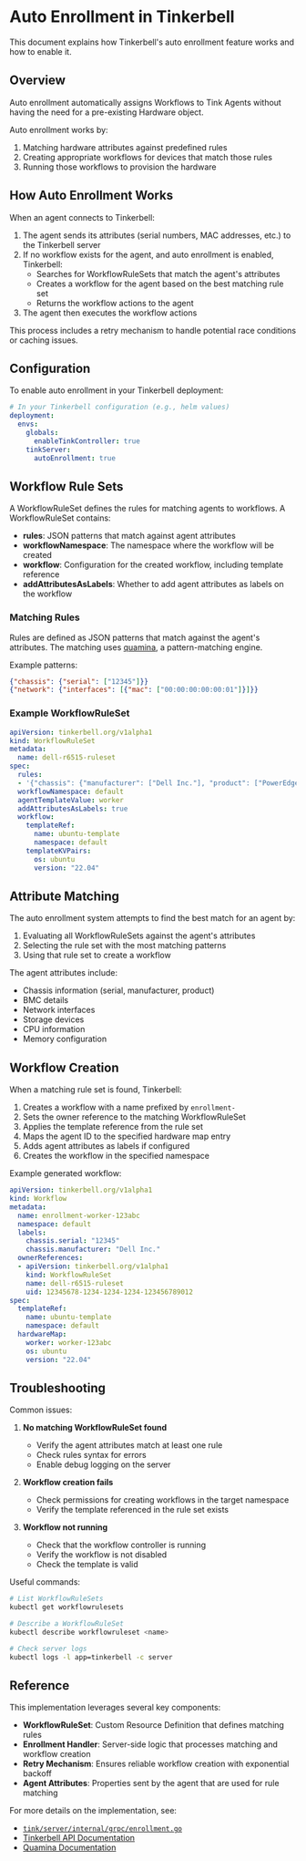 # Auto Enrollment in Tinkerbell

This document explains how Tinkerbell's auto enrollment feature works and how to enable it.

## Overview

Auto enrollment automatically assigns Workflows to Tink Agents without having the need for a pre-existing Hardware object.

Auto enrollment works by:

1. Matching hardware attributes against predefined rules
2. Creating appropriate workflows for devices that match those rules
3. Running those workflows to provision the hardware

## How Auto Enrollment Works

When an agent connects to Tinkerbell:

1. The agent sends its attributes (serial numbers, MAC addresses, etc.) to the Tinkerbell server
2. If no workflow exists for the agent, and auto enrollment is enabled, Tinkerbell:
   - Searches for WorkflowRuleSets that match the agent's attributes
   - Creates a workflow for the agent based on the best matching rule set
   - Returns the workflow actions to the agent
3. The agent then executes the workflow actions

This process includes a retry mechanism to handle potential race conditions or caching issues.

## Configuration

To enable auto enrollment in your Tinkerbell deployment:

```yaml
# In your Tinkerbell configuration (e.g., helm values)
deployment:
  envs:
    globals:
      enableTinkController: true
    tinkServer:
      autoEnrollment: true
```

## Workflow Rule Sets

A WorkflowRuleSet defines the rules for matching agents to workflows. A WorkflowRuleSet contains:

- **rules**: JSON patterns that match against agent attributes
- **workflowNamespace**: The namespace where the workflow will be created
- **workflow**: Configuration for the created workflow, including template reference
- **addAttributesAsLabels**: Whether to add agent attributes as labels on the workflow

### Matching Rules

Rules are defined as JSON patterns that match against the agent's attributes. The matching uses [quamina](https://github.com/timbray/quamina), a pattern-matching engine.

Example patterns:

```json
{"chassis": {"serial": ["12345"]}}
{"network": {"interfaces": [{"mac": ["00:00:00:00:00:01"]}]}}
```

### Example WorkflowRuleSet

```yaml
apiVersion: tinkerbell.org/v1alpha1
kind: WorkflowRuleSet
metadata:
  name: dell-r6515-ruleset
spec:
  rules:
  - '{"chassis": {"manufacturer": ["Dell Inc."], "product": ["PowerEdge R6515"]}}'
  workflowNamespace: default
  agentTemplateValue: worker
  addAttributesAsLabels: true
  workflow:
    templateRef:
      name: ubuntu-template
      namespace: default
    templateKVPairs:
      os: ubuntu
      version: "22.04"
```

## Attribute Matching

The auto enrollment system attempts to find the best match for an agent by:

1. Evaluating all WorkflowRuleSets against the agent's attributes
2. Selecting the rule set with the most matching patterns
3. Using that rule set to create a workflow

The agent attributes include:

- Chassis information (serial, manufacturer, product)
- BMC details
- Network interfaces
- Storage devices
- CPU information
- Memory configuration

## Workflow Creation

When a matching rule set is found, Tinkerbell:

1. Creates a workflow with a name prefixed by `enrollment-`
2. Sets the owner reference to the matching WorkflowRuleSet
3. Applies the template reference from the rule set
4. Maps the agent ID to the specified hardware map entry
5. Adds agent attributes as labels if configured
6. Creates the workflow in the specified namespace

Example generated workflow:

```yaml
apiVersion: tinkerbell.org/v1alpha1
kind: Workflow
metadata:
  name: enrollment-worker-123abc
  namespace: default
  labels:
    chassis.serial: "12345"
    chassis.manufacturer: "Dell Inc."
  ownerReferences:
  - apiVersion: tinkerbell.org/v1alpha1
    kind: WorkflowRuleSet
    name: dell-r6515-ruleset
    uid: 12345678-1234-1234-1234-123456789012
spec:
  templateRef:
    name: ubuntu-template
    namespace: default
  hardwareMap:
    worker: worker-123abc
    os: ubuntu
    version: "22.04"
```

## Troubleshooting

Common issues:

1. **No matching WorkflowRuleSet found**
   - Verify the agent attributes match at least one rule
   - Check rules syntax for errors
   - Enable debug logging on the server

2. **Workflow creation fails**
   - Check permissions for creating workflows in the target namespace
   - Verify the template referenced in the rule set exists

3. **Workflow not running**
   - Check that the workflow controller is running
   - Verify the workflow is not disabled
   - Check the template is valid

Useful commands:

```bash
# List WorkflowRuleSets
kubectl get workflowrulesets

# Describe a WorkflowRuleSet
kubectl describe workflowruleset <name>

# Check server logs
kubectl logs -l app=tinkerbell -c server
```

## Reference

This implementation leverages several key components:

- **WorkflowRuleSet**: Custom Resource Definition that defines matching rules
- **Enrollment Handler**: Server-side logic that processes matching and workflow creation
- **Retry Mechanism**: Ensures reliable workflow creation with exponential backoff
- **Agent Attributes**: Properties sent by the agent that are used for rule matching

For more details on the implementation, see:

- [`tink/server/internal/grpc/enrollment.go`](tink/server/internal/grpc/enrollment.go)
- [Tinkerbell API Documentation](https://docs.tinkerbell.org/services/tink-server/)
- [Quamina Documentation](https://github.com/timbray/quamina)
